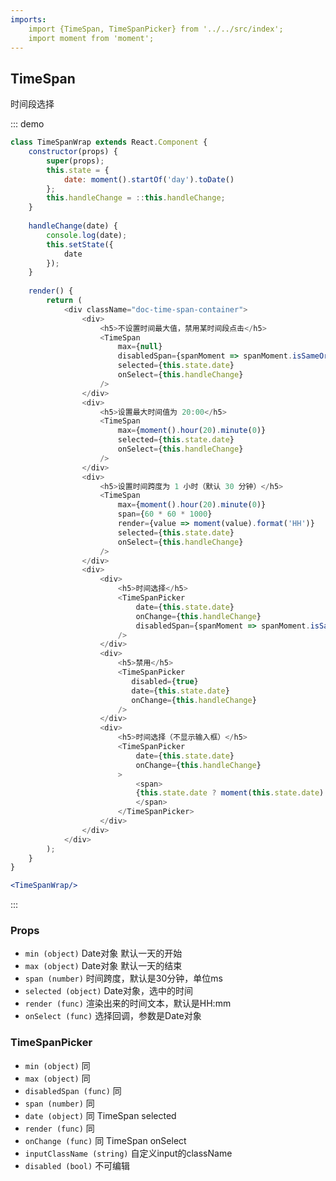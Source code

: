 ```yaml
---
imports:
    import {TimeSpan, TimeSpanPicker} from '../../src/index';
    import moment from 'moment';
---
```

## TimeSpan

时间段选择

::: demo
```js
class TimeSpanWrap extends React.Component {
    constructor(props) {
        super(props);
        this.state = {
            date: moment().startOf('day').toDate()
        };
        this.handleChange = ::this.handleChange;
    }
    
    handleChange(date) {
        console.log(date);
        this.setState({
            date
        });
    }
    
    render() {
        return (                                        
            <div className="doc-time-span-container">
                <div>
                    <h5>不设置时间最大值，禁用某时间段点击</h5>
                    <TimeSpan
                        max={null}
                        disabledSpan={spanMoment => spanMoment.isSameOrAfter(moment('11:00', 'HH:mm')) && spanMoment.isSameOrBefore(moment('18:30', 'HH:mm'))}
                        selected={this.state.date}
                        onSelect={this.handleChange}
                    />
                </div>
                <div>
                    <h5>设置最大时间值为 20:00</h5>
                    <TimeSpan
                        max={moment().hour(20).minute(0)}
                        selected={this.state.date}
                        onSelect={this.handleChange}
                    />
                </div>
                <div>
                    <h5>设置时间跨度为 1 小时（默认 30 分钟）</h5>
                    <TimeSpan
                        max={moment().hour(20).minute(0)}
                        span={60 * 60 * 1000}
                        render={value => moment(value).format('HH')}
                        selected={this.state.date}
                        onSelect={this.handleChange}
                    />
                </div>
                <div>
                    <div>
                        <h5>时间选择</h5>
                        <TimeSpanPicker
                            date={this.state.date}
                            onChange={this.handleChange}
                            disabledSpan={spanMoment => spanMoment.isSameOrAfter(moment('11:00', 'HH:mm')) && spanMoment.isSameOrBefore(moment('18:30', 'HH:mm'))}
                        />
                    </div>
                    <div>
                        <h5>禁用</h5> 
                        <TimeSpanPicker
                           disabled={true}
                           date={this.state.date}
                           onChange={this.handleChange}
                        />
                    </div>
                    <div>
                        <h5>时间选择（不显示输入框）</h5> 
                        <TimeSpanPicker
                            date={this.state.date}
                            onChange={this.handleChange}
                        >
                            <span>
                            {this.state.date ? moment(this.state.date).format('HH:mm') : '请点击选择'}
                            </span>
                        </TimeSpanPicker>
                    </div>
                </div>
            </div>
        );
    }
}
```
```jsx
<TimeSpanWrap/>
```
:::


### Props
- `min (object)` Date对象 默认一天的开始
- `max (object)` Date对象 默认一天的结束
- `span (number)` 时间跨度，默认是30分钟，单位ms
- `selected (object)` Date对象，选中的时间
- `render (func)` 渲染出来的时间文本，默认是HH:mm
- `onSelect (func)` 选择回调，参数是Date对象

### TimeSpanPicker

- `min (object)` 同
- `max (object)` 同
- `disabledSpan (func)` 同
- `span (number)` 同
- `date (object)` 同 TimeSpan selected
- `render (func)` 同
- `onChange (func)` 同 TimeSpan onSelect
- `inputClassName (string)` 自定义input的className
- `disabled (bool)` 不可编辑
